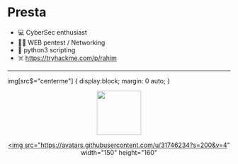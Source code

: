 # Presta
 
- 💻 CyberSec enthusiast
- 🏴‍☠️ WEB pentest / Networking
- 🐍 python3 scripting
- ☠️ https://tryhackme.com/p/rahim

***

img[src$="centerme"] {
  display:block;
  margin: 0 auto;
}

<div style="text-align:center">
 
 <a href="https://www.root-me.org/NullBrunk" ><img src="https://www.root-me.org/IMG/logo/siteon0.svg" width="100" height="100"></a>
 
 <a href="https://app.hackthebox.com/profile/NullBrink" ><img src="https://avatars.githubusercontent.com/u/31746234?s=200&v=4" width="150" height="160"</a> 

  </div>
